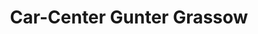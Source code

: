 ---
title: "Car-Center Gunter Grassow"
url: /stralsund/car-center-gunter-grassow/
shop: Autohaus
---